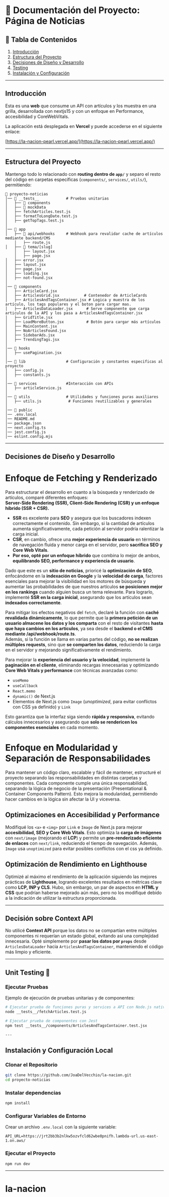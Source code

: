 # 📌 Documentación del Proyecto: Página de Noticias

## 📑 Tabla de Contenidos

1. [Introducción](#introduccion)
2. [Estructura del Proyecto](#estructura-del-proyecto)
3. [Decisiones de Diseño y Desarrollo](#decisiones-de-diseno-y-desarrollo)
4. [Testing](#testing)
5. [Instalación y Configuración](#instalacion-y-configuracion)

---

## Introducción

Esta es una **web** que consume un API con artículos y los muestra en una grilla, desarrollada con nextjs15 y con un enfoque en Performance, accesibilidad y CoreWebVitals.

La aplicación está desplegada en **Vercel** y puede accederse en el siguiente enlace:

[https://la-nacion-pearl.vercel.app/](https://la-nacion-pearl.vercel.app/)

---

## Estructura del Proyecto

Mantengo todo lo relacionado con **routing dentro de `app/`** y separo el resto del código en carpetas específicas (`components/`, `services/`, `utils/`), permitiendo:

```
📂 proyecto-noticias
│── 📂 __tests__            # Pruebas unitarias
│   ├── 📂 components
│   ├── 📂 mockData
│   ├── fetchArticles.test.js
│   ├── formatToLongDate.test.js
│   ├── getTopTags.test.js
│
│── 📂 app
│   ├── 📂 api/webhooks     # Webhook para revalidar cache de artículos mediante backend/CMS
    │   ├── route.js
│   ├── 📂 tema/[slug]
    │   ├── layout.jsx
    │   ├── page.jsx
│   ├── error.jsx
│   ├── layout.jsx
│   ├── page.jsx
│   ├── loading.jsx
│   ├── not-found.jsx
│
│── 📂 components
│   ├── ArticleCard.jsx
│   ├── ArticlesGrid.jsx           # Contenedor de ArticleCards
│   ├── ArticlesAndTagsContainer.jsx # Logica y muestra de los artículo, los tags populares y el boton para cargar mas.
│   ├── ArticlesDataLoader.jsx      # Serve componente que carga articulos de la API y los pasa a ArticlesAndTagsContainer.jsx
│   ├── GridTitle.jsx
│   ├── LoadMoreButton.jsx          # Botón para cargar más artículos
│   ├── MainContent.jsx
│   ├── NoArticlesFound.jsx
│   ├── SidebarAds.jsx
│   ├── TrendingTags.jsx
│
│── 📂 hooks
│   ├── usePagination.jsx
│
│── 📂 lib                  # Configuración y constantes especificas al proyecto
│   ├── config.js
│   ├── constants.js
│
│── 📂 services             #Interacción con APIs
│   ├── articleService.js
│
│── 📂 utils                # Utilidades y funciones puras auxiliares
│   ├── utils.js            # Funciones reutilizables y generales
│
│── 📂 public
│── .env.local
│── README.md
│── package.json
│── next.config.ts
│── jest.config.js
│── eslint.config.mjs
```

---

## Decisiones de Diseño y Desarrollo

# Enfoque de Fetching y Renderizado

Para estructurar el desarrollo en cuanto a la búsqueda y renderizado de artículos, comparé diferentes enfoques:  
**Server-Side Rendering (SSR), Client-Side Rendering (CSR) y un enfoque híbrido (SSR + CSR).**

- **SSR** es excelente para **SEO** y asegura que los buscadores indexen correctamente el contenido. Sin embargo, si la cantidad de artículos aumenta significativamente, cada petición al servidor podría ralentizar la carga inicial.
- **CSR**, en cambio, ofrece una **mejor experiencia de usuario** en términos de navegación fluida y menor carga en el servidor, pero **sacrifica SEO y Core Web Vitals**.
- **Por eso, opté por un enfoque híbrido** que combina lo mejor de ambos, **equilibrando SEO, performance y experiencia de usuario**.

Dado que este es un **sitio de noticias**, prioricé la **optimización de SEO**, enfocándome en la **indexación en Google** y la **velocidad de carga**, factores esenciales para mejorar la visibilidad en los motores de búsqueda y aumentar las probabilidades de que nuestros artículos **se posicionen mejor en los rankings** cuando alguien busca un tema relevante. Para lograrlo, implementé **SSR en la carga inicial**, asegurando que los artículos sean **indexados correctamente**.

Para mitigar los efectos negativos del `fetch`, declaré la función con **caché revalidada dinámicamente**, lo que permite que la **primera petición de un usuario almacene los datos y los comparta** con el resto de visitantes **hasta que haya cambios en los artículos**, ya sea desde el **backend o el CMS mediante /api/webhook/route.ts**.  
Además, si la función se llama en varias partes del código, **no se realizan múltiples requests**, sino que **se comparten los datos**, reduciendo la carga en el servidor y mejorando significativamente el rendimiento.

Para mejorar la **experiencia del usuario y la velocidad**, implementé la **paginación en el cliente**, eliminando recargas innecesarias y optimizando **Core Web Vitals y performance** con técnicas avanzadas como:

- `useMemo`
- `useCallback`
- `React.memo`
- `dynamic()` de Next.js
- Elementos de Next.js como `Image` (_unoptimized_, para evitar conflictos con CSS ya definido) y `Link`

Esto garantiza que la interfaz siga siendo **rápida y responsiva**, evitando cálculos innecesarios y asegurando que **solo se rendericen los componentes esenciales** en cada momento.

# Enfoque en Modularidad y Separación de Responsabilidades

Para mantener un código claro, escalable y fácil de mantener, estructuré el proyecto separando las responsabilidades en distintas carpetas y componentes. Cada componente cumple una única responsabilidad, separando la lógica de negocio de la presentación (Presentational & Container Components Pattern). Esto mejora la modularidad, permitiendo hacer cambios en la lógica sin afectar la UI y viceversa.

## Optimizaciones en Accesibilidad y Performance

Modifiqué los `<a>` e `<img>` por `Link` e `Image` de Next.js para mejorar **accesibilidad, SEO y Core Web Vitals**. Esto optimiza la **carga de imágenes** con `next/image` (mejorando el **LCP**) y permite un **pre-renderizado eficiente de enlaces** con `next/link`, reduciendo el tiempo de navegación. Además, `Image` usa `unoptimized` para evitar posibles conflictos con el css ya definido.

## Optimización de Rendimiento en Lighthouse

Optimizé al máximo el rendimiento de la aplicación siguiendo las mejores prácticas de **Lighthouse**, logrando excelentes resultados en métricas clave como **LCP, INP y CLS**. Hubo, sin embargo, un par de aspectos en **HTML y CSS** que podrían haberse mejorado aún más, pero no los modifiqué debido a la indicación de utilizar la estructura proporcionada.

---

## Decisión sobre Context API

No utilicé **Context API** porque los datos no se compartían entre múltiples componentes ni requerían un estado global, evitando así una complejidad innecesaria. Opté simplemente por **pasar los datos por `props`** desde `ArticlesDataLoader` hacia `ArticlesAndTagsContainer`, manteniendo el código más limpio y eficiente.

---

## Unit Testing 🧪

### **Ejecutar Pruebas**

Ejemplo de ejecución de pruebas unitarias y de componentes:

```bash
# Ejecutar prueba de funciones puras y services a API con Node.js nativo
node __tests__/fetchArticles.test.js

# Ejecutar prueba de componentes con Jest
npm test __tests__/components/ArticlesAndTagsContainer.test.jsx

---
```

## Instalación y Configuración Local

### **Clonar el Repositorio**

```bash
git clone https://github.com/JoaDelVecchio/la-nacion.git
cd proyecto-noticias
```

### **Instalar dependencias**

```bash
npm install
```

### **Configurar Variables de Entorno**

Crear un archivo `.env.local` con la siguiente variable:

```
API_URL=https://jrt2bb3b2nlkw5ozvfcld62wbe0pnifh.lambda-url.us-east-1.on.aws/
```

### **Ejecutar el Proyecto**

```bash
npm run dev
```

---

# la-nacion
